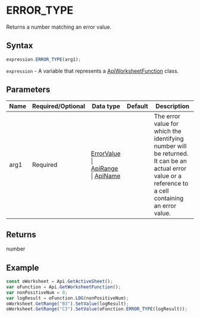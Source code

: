 # ERROR_TYPE

Returns a number matching an error value.

## Syntax

```javascript
expression.ERROR_TYPE(arg1);
```

`expression` - A variable that represents a [ApiWorksheetFunction](../ApiWorksheetFunction.md) class.

## Parameters

| **Name** | **Required/Optional** | **Data type** | **Default** | **Description** |
| ------------- | ------------- | ------------- | ------------- | ------------- |
| arg1 | Required | [ErrorValue](../../Enumeration/ErrorValue.md) \| [ApiRange](../../ApiRange/ApiRange.md) \| [ApiName](../../ApiName/ApiName.md) |  | The error value for which the identifying number will be returned. It can be an actual error value or a reference to a cell containing an error value. |

## Returns

number

## Example



```javascript
const oWorksheet = Api.GetActiveSheet();
var oFunction = Api.GetWorksheetFunction();
var nonPositiveNum = 0;
var logResult = oFunction.LOG(nonPositiveNum);
oWorksheet.GetRange("B3").SetValue(logResult);
oWorksheet.GetRange("C3").SetValue(oFunction.ERROR_TYPE(logResult));

```
